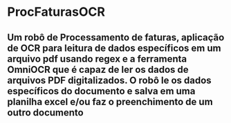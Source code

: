 # ProcFaturasOCR
## Um robô de Processamento de faturas, aplicação de OCR para leitura de dados específicos em um arquivo pdf usando regex e a ferramenta OmniOCR que é capaz de ler os dados de arquivos PDF digitalizados. O robô le os dados específicos do documento e salva em uma planilha excel e/ou faz o preenchimento de um outro documento

